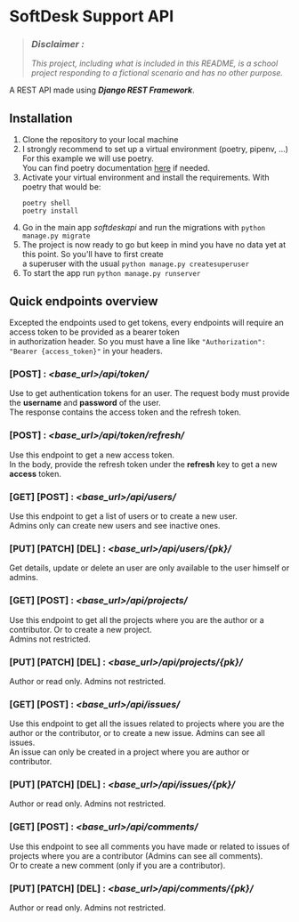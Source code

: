 # SoftDesk Support API

> ### ***Disclaimer :***
> *This project, including what is included in this README, is a school project responding to a 
> fictional scenario and has no other purpose.*

A REST API made using **_Django REST Framework_**.

## Installation

1. Clone the repository to your local machine
2. I strongly recommend to set up a virtual environment (poetry, pipenv, ...) For this example we will use poetry.  
You can find poetry documentation [here](https://python-poetry.org/docs/) if needed.
3. Activate your virtual environment and install the requirements. With poetry that would be:  
    ```
    poetry shell
    poetry install
    ```
4. Go in the main app *softdeskapi* and run the migrations with `python manage.py migrate`
5. The project is now ready to go but keep in mind you have no data yet at this point. So you'll have to first create  
a superuser with the usual `python manage.py createsuperuser`
6. To start the app run `python manage.py runserver`

## Quick endpoints overview

Excepted the endpoints used to get tokens, every endpoints will require an access token to be provided as a bearer token  
in authorization header. So you must have a line like `"Authorization": "Bearer {access_token}"` in your headers.

### [POST] : *<base_url>/api/token/*
Use to get authentication tokens for an user. The request body must provide the **username** and **password** of the user.  
The response contains the access token and the refresh token.  


### [POST] : *<base_url>/api/token/refresh/*
Use this endpoint to get a new access token.  
In the body, provide the refresh token under the **refresh** key to get a new **access** token.

### [GET] [POST] : *<base_url>/api/users/*
Use this endpoint to get a list of users or to create a new user.  
Admins only can create new users and see inactive ones.

### [PUT] [PATCH] [DEL] : *<base_url>/api/users/{pk}/*
Get details, update or delete an user are only available to the user himself or admins.

### [GET] [POST] : *<base_url>/api/projects/*
Use this endpoint to get all the projects where you are the author or a contributor. Or to create a new project.  
Admins not restricted.

### [PUT] [PATCH] [DEL] : *<base_url>/api/projects/{pk}/*
Author or read only. Admins not restricted.

### [GET] [POST] : *<base_url>/api/issues/*
Use this endpoint to get all the issues related to projects where you are the author or the contributor, or to create a new issue. Admins can see all issues.  
An issue can only be created in a project where you are author or contributor.  

### [PUT] [PATCH] [DEL] : *<base_url>/api/issues/{pk}/*
Author or read only. Admins not restricted.

### [GET] [POST] : *<base_url>/api/comments/*
Use this endpoint to see all comments you have made or related to issues of projects where you are a contributor (Admins can see all comments).   
Or to create a new comment (only if you are a contributor).

### [PUT] [PATCH] [DEL] : *<base_url>/api/comments/{pk}/*
Author or read only. Admins not restricted.